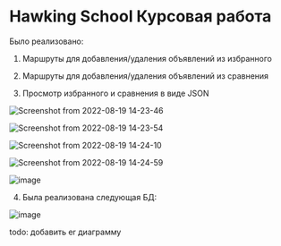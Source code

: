 # Hawking School Курсовая работа

Было реализовано:

1. Маршруты для добавления/удаления объявлений из избранного

2. Маршруты для добавления/удаления объявлений из сравнения

3. Просмотр избранного и сравнения в виде JSON

![Screenshot from 2022-08-19 14-23-46](https://user-images.githubusercontent.com/79002614/185609594-0fb9a341-5302-4833-ba70-a72d7315da7d.png)

![Screenshot from 2022-08-19 14-23-54](https://user-images.githubusercontent.com/79002614/185609619-4a1c427f-287c-4d30-97a8-ace2b051b9b4.png)

![Screenshot from 2022-08-19 14-24-10](https://user-images.githubusercontent.com/79002614/185609646-c1a5bd80-670b-4860-8a15-e92107a7f891.png)

![Screenshot from 2022-08-19 14-24-59](https://user-images.githubusercontent.com/79002614/185609665-14b9dc33-1469-410c-9058-66862375f566.png)

![image](https://user-images.githubusercontent.com/79002614/185609754-c56bf8e0-a7b5-4ae1-8785-5496359b785b.png)

4. Была реализована следующая БД:

![image](https://user-images.githubusercontent.com/79002614/185610153-51430702-441c-45b0-a1df-9b908bc0d9a7.png)

todo: добавить er диаграмму
